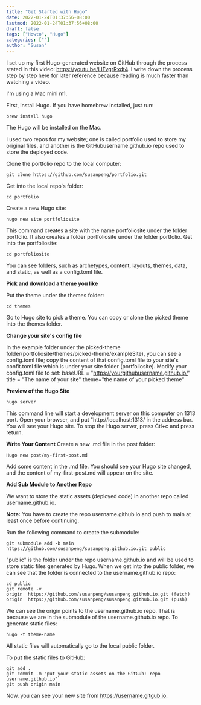 ```yaml
---
title: "Get Started with Hugo"
date: 2022-01-24T01:37:56+08:00
lastmod: 2022-01-24T01:37:56+08:00
draft: false
tags: ["Howto", "Hugo"]
categories: [""]
author: "Susan"
---
```


I set up my first Hugo-generated website on GitHub through the process stated in this video: https://youtu.be/LIFvgrRxdt4. I write down the process step by step here for later reference because reading is much faster than watching a video.

I'm using a Mac mini m1.

First, install Hugo. If you have homebrew installed, just run:
```shell
brew install hugo
```
The Hugo will be installed on the Mac.

I used two repos for my website; one is called portfolio used to store my original files, and another is the GitHubusername.github.io repo used to store the deployed code.

Clone the portfolio repo to the local computer:
```shell
git clone https://github.com/susanpeng/portfolio.git
```
Get into the local repo's folder:
```shell
cd portfolio
```
Create a new Hugo site:
```shell
hugo new site portfoliosite
```
This command creates a site with the name portfoliosite under the folder portfolio. It also creates a folder portfoliosite under the folder portfolio. Get into the portfoliosite:
```shell
cd portfoliosite
```
You can see folders, such as archetypes, content, layouts, themes, data, and static, as well as a config.toml file.

**Pick and download a theme you like**

Put the theme under the themes folder:
```shell
cd themes
```
Go to Hugo site to pick a theme.
You can copy or clone the picked theme into the themes folder.

**Change your site's config file**

In the example folder under the picked-theme folder(portfoliosite/themes/picked-theme/exampleSite), you can see a config.toml file; copy the content of that config.toml file to your site's confit.toml file which is under your site folder (portfoliosite).
Modify your config.toml file to set:
baseURL = "https://yourgithubusername.github.io/"
title = "The name of your site"
theme="the name of your picked theme"

**Preview of the Hugo Site**
```shell
hugo server
```
This command line will start a development server on this computer on 1313 port.
Open your browser, and put "http://localhost:1313/ in the address bar. You will see your Hugo site.
To stop the Hugo server, press Ctl+c and press return.

**Write Your Content**
Create a new .md file in the post folder:
```shell
Hugo new post/my-first-post.md
```
Add some content in the .md file. You should see your Hugo site changed, and the content of my-first-post.md will appear on the site.

**Add Sub Module to Another Repo**

We want to store the static assets (deployed code) in another repo called username.github.io. 

**Note:** You have to create the repo username.github.io and push to main at least once before continuing.


Run the following command to create the submodule:
```shell
git submodule add -b main https://github.com/susanpeng/susanpeng.github.io.git public
```
"public" is the folder under the repo username.github.io and will be used to store static files generated by Hugo.
When we get into the public folder, we can see that the folder is connected to the username.github.io repo:
```shell
cd public
git remote -v
origin	https://github.com/susanpeng/susanpeng.github.io.git (fetch)
origin	https://github.com/susanpeng/susanpeng.github.io.git (push)
```
We can see the origin points to the username.github.io repo. That is because we are in the submodule of the username.github.io repo.
To generate static files:
```shell
hugo -t theme-name
``` 
All static files will automatically go to the local public folder.

To put the static files to GitHub:
```shell
git add .
git commit -m "put your static assets on the GitGub: repo username.github.io"
git push origin main
```
Now, you can see your new site from https://username.gitgub.io.



